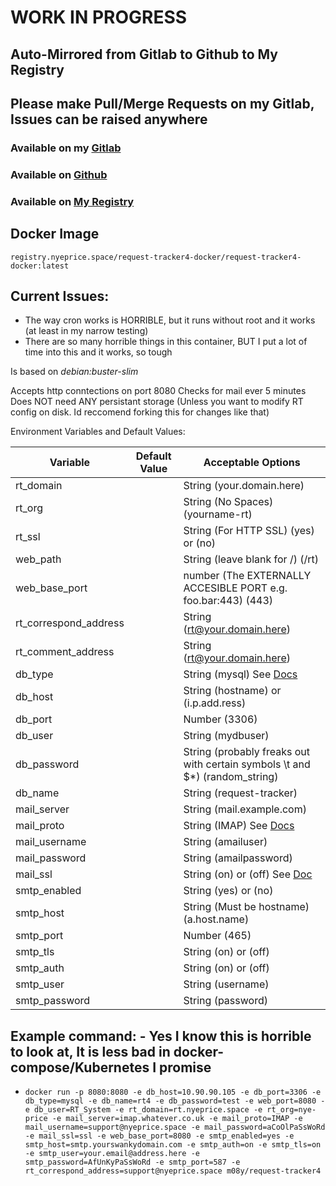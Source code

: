 # WORK IN PROGRESS #

## Auto-Mirrored from Gitlab to Github to My Registry ##

## Please make Pull/Merge Requests on my Gitlab, Issues can be raised anywhere ##

### Available on my [Gitlab](https://gitlab.nyeprice.space/moby/request-tracker4-docker) ###

### Available on [Github](https://github.com/aneurinprice/Request-Tracker4-Docker) ###

### Available on [My Registry](registry.nyeprice.space) ###


## Docker Image
`registry.nyeprice.space/request-tracker4-docker/request-tracker4-docker:latest`



## Current Issues: ##
 
  - The way cron works is HORRIBLE, but it runs without root and it works (at least in my narrow testing)
  - There are so many horrible things in this container, BUT I put a lot of time into this and it works, so tough
  

Is based on _debian:buster-slim_

Accepts http conntections on port 8080
Checks for mail ever 5 minutes
Does NOT need ANY persistant storage (Unless you want to modify RT config on disk. Id reccomend forking this for changes like that)

Environment Variables and Default Values:

Variable	            |	Default Value |Acceptable Options
----------------------------|-----------------|-----------------------
rt_domain                   |		      | String (your.domain.here)
rt_org                      |		      | String (No Spaces) (yourname-rt)
rt_ssl                      |		      | String (For HTTP SSL) (yes) or (no)
web_path                    | 		      | String (leave blank for /) (/rt)
web_base_port               |		      | number (The EXTERNALLY ACCESIBLE PORT e.g. foo.bar:443) (443)
rt_correspond_address       | 		      | String (rt@your.domain.here)
rt_comment_address          |                 | String (rt@your.domain.here)
db_type                     | 		      | String (mysql)  See [Docs](https://docs.bestpractical.com/rt/4.4.1/RT_Config.html#Database-connection)
db_host                     | 		      | String (hostname) or (i.p.add.ress)
db_port                     |		      | Number (3306)
db_user                     |		      | String (mydbuser)
db_password                 | 		      | String (probably freaks out with certain symbols \t and $*) (random_string)
db_name                     | 		      | String (request-tracker)
mail_server		    |		      | String (mail.example.com)
mail_proto		    |		      | String (IMAP)  See [Docs](http://www.fetchmail.info/fetchmail-man.html#6)
mail_username               |		      | String (amailuser)
mail_password               |		      | String (amailpassword)
mail_ssl                    |		      | String (on) or (off)  See [Doc](http://www.fetchmail.info/fetchmail-FAQ.html#K5)
smtp_enabled		    |		      | String (yes) or (no)
smtp_host		    |		      | String (Must be hostname) (a.host.name)
smtp_port		    |		      | Number (465)
smtp_tls		    |		      | String (on) or (off)
smtp_auth		    |		      | String (on) or (off)
smtp_user		    |		      | String (username)
smtp_password		    |		      | String (password)



## Example command:   - Yes I know this is horrible to look at, It is less bad in docker-compose/Kubernetes I promise
  - `docker run -p 8080:8080 -e db_host=10.90.90.105 -e db_port=3306 -e db_type=mysql -e db_name=rt4 -e db_password=test -e web_port=8080 -e db_user=RT_System -e rt_domain=rt.nyeprice.space -e rt_org=nye-price -e mail_server=imap.whatever.co.uk -e mail_proto=IMAP -e mail_username=support@nyeprice.space -e mail_password=aCoOlPaSsWoRd -e mail_ssl=ssl -e web_base_port=8080 -e smtp_enabled=yes -e smtp_host=smtp.yourswankydomain.com -e smtp_auth=on -e smtp_tls=on -e smtp_user=your.email@address.here -e smtp_password=AfUnKyPaSsWoRd -e smtp_port=587 -e rt_correspond_address=support@nyeprice.space m08y/request-tracker4`


